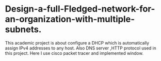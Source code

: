 # Design-a-full-Fledged-network-for-an-organization-with-multiple-subnets.
This academic project is about configure a DHCP which is automatically assign IPv4 addresses to any host. Also DNS server ,HTTP protocol used in this project. Here I use cisco packet tracer and implemented window.
